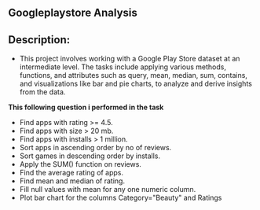 ## Googleplaystore Analysis

## Description:
* This project involves working with a Google Play Store dataset at an intermediate level. The tasks include applying various methods,
 functions, and attributes such as query, mean, median, sum, contains, and visualizations like bar and pie charts, to analyze and derive insights from the data.

**This following question i performed in the task**
  * Find apps with rating >= 4.5.	
  * Find apps with size  > 20 mb.	
  * Find apps with installs > 1 million.	
  * Sort apps in ascending order by no of reviews.
  * Sort games in descending order by installs.
  * Apply the SUM() function on reviews.
  * Find the average rating of apps.
  * Find mean and median of rating.
  * Fill null values with mean for any one numeric column.
  * Plot bar chart for the columns Category="Beauty" and Ratings

